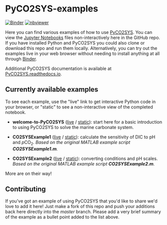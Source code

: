 # PyCO2SYS-examples

[![Binder](https://mybinder.org/badge_logo.svg)](https://mybinder.org/v2/gh/mvdh7/PyCO2SYS-examples/master)
[![nbviewer](https://raw.githubusercontent.com/jupyter/design/bfbff5d7eec8bd8be413deffecff0f4de29fd5cf/logos/Badges/nbviewer_badge.svg)](https://nbviewer.jupyter.org/github/mvdh7/PyCO2SYS-examples/tree/master/completed/)

Here you can find various examples of how to use [PyCO2SYS](https://github.com/mvdh7/PyCO2SYS).  You can view the [Jupyter Notebooks](https://jupyter-notebook.readthedocs.io/en/stable/notebook.html) files non-interactively here in the GitHub repo.  If you have installed Python and PyCO2SYS you could also clone or download this repo and run them locally.  Alternatively, you can try out the examples live in your web browser without needing to install anything at all through [Binder](https://mybinder.org/v2/gh/mvdh7/PyCO2SYS-examples/master).

Additional PyCO2SYS documentation is available at [PyCO2SYS.readthedocs.io](https://pyco2sys.readthedocs.io).

## Currently available examples

To see each example, use the "live" link to get interactive Python code in your browser, or "static" to see a non-interactive view of the completed notebook.

  * **welcome-to-PyCO2SYS** ([live](https://mybinder.org/v2/gh/mvdh7/PyCO2SYS-examples/master?filepath=welcome-to-PyCO2SYS.ipynb) / [static](https://nbviewer.jupyter.org/github/mvdh7/PyCO2SYS-examples/blob/master/completed/welcome-to-PyCO2SYS.ipynb)): start here for a basic introduction to using PyCO2SYS to solve the marine carbonate system.

  * **CO2SYSExample1** ([live](https://mybinder.org/v2/gh/mvdh7/PyCO2SYS-examples/master?filepath=CO2SYSExample1.ipynb) / [static](https://nbviewer.jupyter.org/github/mvdh7/PyCO2SYS-examples/blob/master/completed/CO2SYSExample1.ipynb)): calculate the sensitivity of DIC to pH and *p*CO<sub>2</sub>.  *Based on the original MATLAB example script **CO2SYSExample1.m**.*
  
  * **CO2SYSExample2** ([live](https://mybinder.org/v2/gh/mvdh7/PyCO2SYS-examples/master?filepath=CO2SYSExample2.ipynb) / [static](https://nbviewer.jupyter.org/github/mvdh7/PyCO2SYS-examples/blob/master/completed/CO2SYSExample2.ipynb)): converting conditions and pH scales.  *Based on the original MATLAB example script **CO2SYSExample2.m**.*

More are on their way!

## Contributing

If you've got an example of using PyCO2SYS that you'd like to share we'd love to add it here!  Just make a fork of this repo and push your additions back here directly into the *master* branch.  Please add a very brief summary of the example as a bullet point added to the list above.
